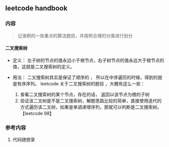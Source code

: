 ## leetcode handbook

### 内容


> 记录刷的一些重点的算法题目，并按照合理的分类进行划分





#### 二叉搜索树

- 定义：
    左子树的节点的值永远小于根节点，右子树节点的值永远大于根节点的值，这就是二叉搜索树的定义。

- 用法：
    二叉搜索树其实是保证了顺序的 ， 所以在中序遍历的时候，得到的就是有序序列。
    leetcode 关于二叉搜索树的题目 ，大概有这么一些：

    1. 查看二叉搜索树的某个节点，存在的话， 返回以该节点为根的子树
    2. 验证该二叉树是不是二叉搜索树，解题思路比较的简单，直接使用迭代的方式遍历该二叉树，如果是单调递增序列，那就可以判断是二叉搜索树。【leetcode 98】


### 参考内容

1. 代码随想录